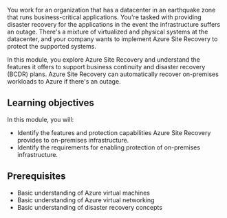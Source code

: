 You work for an organization that has a datacenter in an earthquake zone that runs business-critical applications. You're tasked with providing disaster recovery for the applications in the event the infrastructure suffers an outage. There's a mixture of virtualized and physical systems at the datacenter, and your company wants to implement Azure Site Recovery to protect the supported systems.

In this module, you explore Azure Site Recovery and understand the features it offers to support business continuity and disaster recovery (BCDR) plans. Azure Site Recovery can automatically recover on-premises workloads to Azure if there's an outage.

## Learning objectives

In this module, you will:

- Identify the features and protection capabilities Azure Site Recovery provides to on-premises infrastructure.
- Identify the requirements for enabling protection of on-premises infrastructure.

## Prerequisites

- Basic understanding of Azure virtual machines
- Basic understanding of Azure virtual networking
- Basic understanding of disaster recovery concepts
